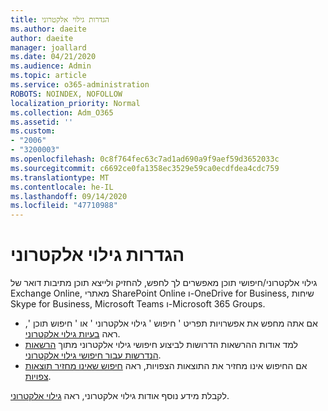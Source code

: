 ```yaml
---
title: הגדרות גילוי אלקטרוני
ms.author: daeite
author: daeite
manager: joallard
ms.date: 04/21/2020
ms.audience: Admin
ms.topic: article
ms.service: o365-administration
ROBOTS: NOINDEX, NOFOLLOW
localization_priority: Normal
ms.collection: Adm_O365
ms.assetid: ''
ms.custom:
- "2006"
- "3200003"
ms.openlocfilehash: 0c8f764fec63c7ad1ad690a9f9aef59d3652033c
ms.sourcegitcommit: c6692ce0fa1358ec3529e59ca0ecdfdea4cdc759
ms.translationtype: MT
ms.contentlocale: he-IL
ms.lasthandoff: 09/14/2020
ms.locfileid: "47710988"
---
```

# <a name="ediscovery-settings"></a>הגדרות גילוי אלקטרוני

גילוי אלקטרוני/חיפושי תוכן מאפשרים לך לחפש, להחזיק ולייצא תוכן מתיבות דואר של Exchange Online, מאתרי SharePoint Online ו-OneDrive for Business, שיחות Skype for Business, Microsoft Teams ו-Microsoft 365 Groups.

- אם אתה מחפש את אפשרויות תפריט ' חיפוש ' גילוי אלקטרוני ' או ' חיפוש תוכן ', ראה [בעיות גילוי אלקטרוני](https://docs.microsoft.com/alchemyinsights/ediscovery-issues).
- למד אודות ההרשאות הדרושות לביצוע חיפושי גילוי אלקטרוני מתוך [הרשאות הנדרשות עבור חיפושי גילוי אלקטרוני](https://docs.microsoft.com/alchemyinsights/permissions-required-for-ediscovery-searches).
- אם החיפוש אינו מחזיר את התוצאות הצפויות, ראה [חיפוש שאינו מחזיר תוצאות צפויות](https://docs.microsoft.com/alchemyinsights/search-not-returning-expected-results).

לקבלת מידע נוסף אודות גילוי אלקטרוני, ראה [גילוי אלקטרוני](https://docs.microsoft.com/microsoft-365/compliance/ediscovery).
